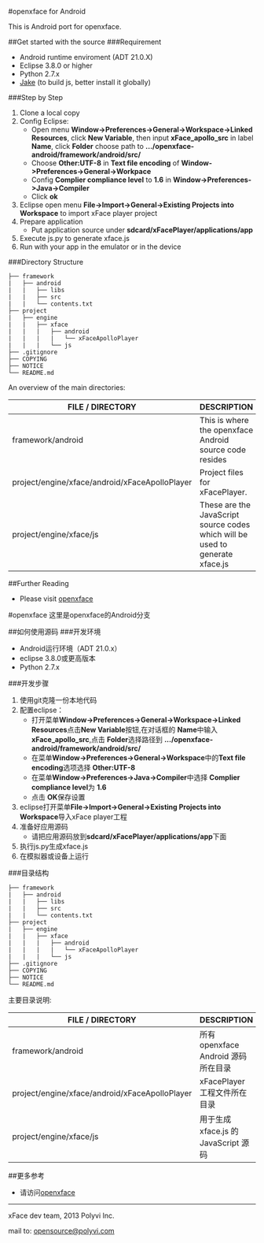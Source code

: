 #openxface for Android

This is Android port for openxface.

##Get started with the source
###Requirement
+ Android runtime enviroment (ADT 21.0.X)
+ Eclipse 3.8.0 or higher
+ Python 2.7.x
+ [Jake](https://github.com/mde/jake) (to build js, better install it globally)

###Step by Step
1. Clone a local copy
2. Config Eclipse:
    + Open menu **Window->Preferences->General->Workspace->Linked Resources**, click **New Variable**, then input **xFace\_apollo\_src** in label **Name**, click **Folder** choose path to **.../openxface-android/framework/android/src/**
    + Choose **Other:UTF-8** in **Text file encoding** of **Window->Preferences->General->Workpace**
    + Config **Complier compliance level** to **1.6** in **Window->Preferences->Java->Compiler**
    + Click **ok**
3. Eclipse open menu **File->Import->General->Existing Projects into Workspace** to import xFace player project
4. Prepare application
    - Put application source under **sdcard/xFacePlayer/applications/app**
5. Execute js.py to generate xface.js
6. Run with your app in the emulator or in the device

###Directory Structure

	├── framework
	|   ├── android
	|	|   ├── libs
	|	|   ├── src
	|	|   └── contents.txt
	├── project
	|   ├── engine
	|	|   ├── xface
	|	|	|   ├── android
	|	|	|	|   └── xFaceApolloPlayer
	|	|	|   └── js
	├── .gitignore
	├── COPYING
	├── NOTICE
	└── README.md

An overview of the main directories:

| FILE / DIRECTORY         | DESCRIPTION                                             |
| -------------------------| :-------------------------------------------------------|
| framework/android            | This is where the openxface Android source code resides    |
| project/engine/xface/android/xFaceApolloPlayer | Project files for xFacePlayer.              |
| project/engine/xface/js  | These are the JavaScript source codes which will be used to generate xface.js |

##Further Reading
+ Please visit [openxface](http://polyvi.github.io/openxface/)

#openxface
这里是openxface的Android分支

##如何使用源码
###开发环境
+ Android运行环境（ADT 21.0.x）
+ eclipse 3.8.0或更高版本
+ Python 2.7.x

###开发步骤
1. 使用git克隆一份本地代码
2. 配置eclipse：
    + 打开菜单**Window->Preferences->General->Workspace->Linked Resources**点击**New Variable**按钮,在对话框的 **Name**中输入**xFace\_apollo\_src**,点击 **Folder**选择路径到 **.../openxface-android/framework/android/src/**
    + 在菜单**Window->Preferences->General->Workspace**中的**Text file encoding**选项选择 **Other:UTF-8**
    + 在菜单**Window->Preferences->Java->Compiler**中选择 **Complier compliance level**为 **1.6**
    + 点击 **OK**保存设置
3. eclipse打开菜单**File->Import->General->Existing Projects into Workspace**导入xFace player工程
4. 准备好应用源码
    + 请把应用源码放到**sdcard/xFacePlayer/applications/app**下面
5. 执行js.py生成xface.js
6. 在模拟器或设备上运行

###目录结构

	├── framework
	|   ├── android
	|	|   ├── libs
	|	|   ├── src
	|	|   └── contents.txt
	├── project
	|   ├── engine
	|	|   ├── xface
	|	|	|   ├── android
	|	|	|	|   └── xFaceApolloPlayer
	|	|	|   └── js
	├── .gitignore
	├── COPYING
	├── NOTICE
	└── README.md

主要目录说明:

| FILE / DIRECTORY          | DESCRIPTION                         |
| ------------------------- | :-----------------------------------|
| framework/android         | 所有 openxface Android 源码所在目录   |
| project/engine/xface/android/xFaceApolloPlayer | xFacePlayer 工程文件所在目录|
| project/engine/xface/js   | 用于生成 xface.js 的 JavaScript 源码  |

##更多参考
+ 请访问[openxface](http://polyvi.github.io/openxface/)

---

xFace dev team, 2013 Polyvi Inc.

mail to: opensource@polyvi.com


